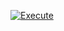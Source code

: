 [![Execute](https://github.com/tmkhiem/stun-trackers/actions/workflows/dotnet.yml/badge.svg)](https://github.com/tmkhiem/stun-trackers/actions/workflows/dotnet.yml)
